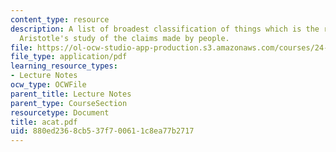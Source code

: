 ```yaml
---
content_type: resource
description: A list of broadest classification of things which is the result of the
  Aristotle's study of the claims made by people.
file: https://ol-ocw-studio-app-production.s3.amazonaws.com/courses/24-200-ancient-philosophy-fall-2004/880ed2368cb537f700611c8ea77b2717_acat.pdf
file_type: application/pdf
learning_resource_types:
- Lecture Notes
ocw_type: OCWFile
parent_title: Lecture Notes
parent_type: CourseSection
resourcetype: Document
title: acat.pdf
uid: 880ed236-8cb5-37f7-0061-1c8ea77b2717
---
```

